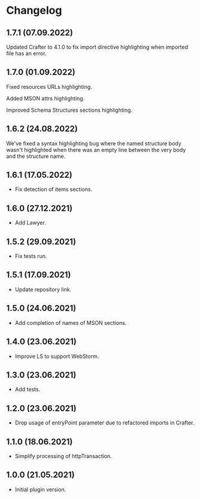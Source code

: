 # Changelog

## 1.7.1 (07.09.2022)

Updated Crafter to 4.1.0 to fix import directive highlighting when imported file has an error.


## 1.7.0 (01.09.2022)

Fixed resources URLs highlighting.

Added MSON attrs highlighting.

Improved Schema Structures sections highlighting.


## 1.6.2 (24.08.2022)

We've fixed a syntax highlighting bug where the named structure body wasn't highlighted 
when there was an empty line between the very body and the structure name.


## 1.6.1 (17.05.2022)

* Fix detection of items sections.

## 1.6.0 (27.12.2021)

* Add Lawyer.

## 1.5.2 (29.09.2021)

* Fix tests run.

## 1.5.1 (17.09.2021)

* Update repository link.

## 1.5.0 (24.06.2021)

* Add completion of names of MSON sections.

## 1.4.0 (23.06.2021)

* Improve LS to support WebStorm.

## 1.3.0 (23.06.2021)

* Add tests.

## 1.2.0 (23.06.2021)

* Drop usage of entryPoint parameter due to refactored imports in Crafter.

## 1.1.0 (18.06.2021)

* Simplify processing of httpTransaction.

## 1.0.0 (21.05.2021)

* Initial plugin version.
